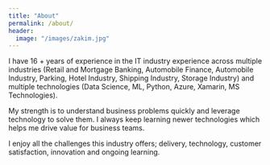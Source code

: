 ```yaml
---
title: "About"
permalink: /about/
header:
  image: "/images/zakim.jpg"
---
```


I have 16 + years of experience in the IT industry experience across multiple industries (Retail and Mortgage Banking, Automobile Finance, Automobile Industry, Parking, Hotel Industry, Shipping Industry, Storage Industry) and multiple technologies (Data Science, ML, Python, Azure, Xamarin, MS Technologies).

My strength is to understand business problems quickly and leverage technology to solve them. I always keep learning newer technologies which helps me drive value for business teams.

I enjoy all the challenges this industry offers; delivery, technology, customer satisfaction, innovation and on­going learning. 
